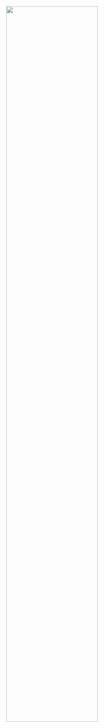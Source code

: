 <p align="center">
  <img src="https://raw.githubusercontent.com/jkimOTD/jkimOTD.github.io/master/assets/images/Contact%20Me.png" style="width: 70%;">
</p>
